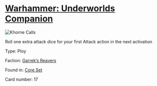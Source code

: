 # [Warhammer: Underworlds Companion](https://guidokessels.github.io/wh-underworlds)

  

![Khorne Calls](https://warhammerunderworlds.com/wp-content/uploads/sites/6/2017/12/017_ENG-Khorne-Calls.png)

Roll one extra attack dice for your first Attack action in the next activation

Type: Ploy

Faction: [Garrek’s Reavers](https://guidokessels.github.io/wh-underworlds/factions/garreks-reavers)

Found in: [Core Set](https://guidokessels.github.io/wh-underworlds/locations/core-set)

Card number: 17
